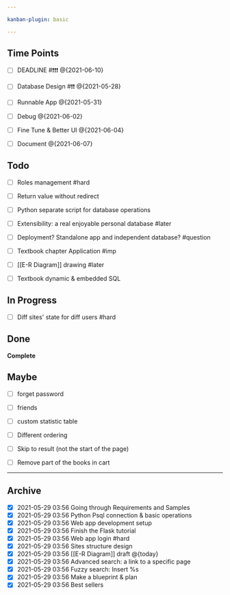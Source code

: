 ```yaml
---

kanban-plugin: basic

---
```


## Time Points

- [ ] DEADLINE #❗❗❗ @{2021-06-10}
- [ ] Database Design #❗❗ @{2021-05-28}
- [ ] Runnable App @{2021-05-31}
- [ ] Debug @{2021-06-02}
- [ ] Fine Tune & Better UI @{2021-06-04}
- [ ] Document @{2021-06-07}


## Todo

- [ ] Roles management #hard
- [ ] Return value without redirect
- [ ] Python separate script for database operations
- [ ] Extensibility: a real enjoyable personal database #later
- [ ] Deployment? Standalone app and independent database? #question
- [ ] Textbook chapter Application #imp
- [ ] [[E-R Diagram]] drawing #later
- [ ] Textbook dynamic & embedded SQL


## In Progress

- [ ] Diff sites' state for diff users #hard


## Done

**Complete**


## Maybe

- [ ] forget password
- [ ] friends
- [ ] custom statistic table
- [ ] Different ordering
- [ ] Skip to result (not the start of the page)
- [ ] Remove part of the books in cart


***

## Archive

- [x] 2021-05-29 03:56 Going through Requirements and Samples
- [x] 2021-05-29 03:56 Python Psql connection & basic operations
- [x] 2021-05-29 03:56 Web app development setup
- [x] 2021-05-29 03:56 Finish the Flask tutorial
- [x] 2021-05-29 03:56 Web app login #hard
- [x] 2021-05-29 03:56 Sites structure design
- [x] 2021-05-29 03:56 [[E-R Diagram]] draft @{today}
- [x] 2021-05-29 03:56 Advanced search: a link to a specific page
- [x] 2021-05-29 03:56 Fuzzy search: Insert %s
- [x] 2021-05-29 03:56 Make a blueprint & plan
- [x] 2021-05-29 03:56 Best sellers